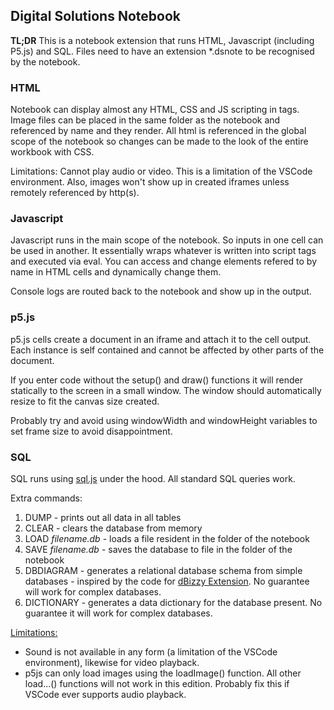 <h2>Digital Solutions Notebook</h2>

<b>TL;DR</b>
This is a notebook extension that runs HTML, Javascript (including P5.js) and SQL.
Files need to have an extension *.dsnote to be recognised by the notebook.

<h3>HTML</h3>

Notebook can display almost any HTML, CSS and JS scripting in tags. Image files can be placed in the same folder as the notebook and referenced by name and they render. All html is referenced in the global scope of the notebook so changes can be made to the look of the entire workbook with CSS.

Limitations: Cannot play audio or video. This is a limitation of the VSCode environment. Also, images won't show up in created iframes unless remotely referenced by http(s).

<h3>Javascript</h3>
Javascript runs in the main scope of the notebook. So inputs in one cell can be used in another. It essentially wraps whatever is written into script tags and executed via eval. You can access and change elements refered to by name in HTML cells and dynamically change them.

Console logs are routed back to the notebook and show up in the output.

<h3>p5.js</h3>
p5.js cells create a document in an iframe and attach it to the cell output. Each instance is self contained and cannot be affected by other parts of the document.

If you enter code without the setup() and draw() functions it will render statically to the screen in a small window. The window should automatically resize to fit the canvas size created.

Probably try and avoid using windowWidth and windowHeight variables to set frame size to avoid disappointment.

<h3>SQL</h3>
SQL runs using <a href="https://sqljs.org">sql.js</a> under the hood. All standard SQL queries work.

Extra commands:
<ol>
<li>DUMP - prints out all data in all tables</li>
<li>CLEAR - clears the database from memory</li>
<li>LOAD <i>filename.db</i> - loads a file resident in the folder of the notebook</li>
<li>SAVE <i>filename.db</i> - saves the database to file in the folder of the notebook</li>
<li>DBDIAGRAM - generates a relational database schema from simple databases - inspired by the code for <a href="https://marketplace.visualstudio.com/items?itemName=dBizzy.dbizzy">dBizzy Extension</a>. No guarantee will work for complex databases.</li>
<li>DICTIONARY - generates a data dictionary for the database present. No guarantee it will work for complex databases.</li>
</ol>



<u>Limitations:</u>
<ul>
<li>Sound is not available in any form (a limitation of the VSCode environment), likewise for video playback.</li>
<li>p5js can only load images using the loadImage() function. All other load...() functions will not work in this edition. Probably fix this if VSCode ever supports audio playback.</li>
</ul>